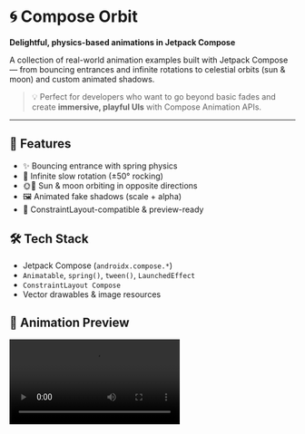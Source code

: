 # 🌀 Compose Orbit  
**Delightful, physics-based animations in Jetpack Compose**  

A collection of real-world animation examples built with Jetpack Compose — from bouncing entrances and infinite rotations to celestial orbits (sun & moon) and custom animated shadows.


> 💡 Perfect for developers who want to go beyond basic fades and create **immersive, playful UIs** with Compose Animation APIs.

---

## 🌟 Features
- ✨ Bouncing entrance with spring physics  
- 🔄 Infinite slow rotation (±50° rocking)  
- 🌞🌙 Sun & moon orbiting in opposite directions  
- 🖼️ Animated fake shadows (scale + alpha)  
- 📱 ConstraintLayout-compatible & preview-ready  

## 🛠️ Tech Stack
- Jetpack Compose (`androidx.compose.*`)
- `Animatable`, `spring()`, `tween()`, `LaunchedEffect`
- `ConstraintLayout Compose`
- Vector drawables & image resources

## 🎥 Animation Preview

![Compose Animations](https://github.com/Gaballah10/animate-compose/raw/master/app/src/main/res/drawable/animation_video.mp4)
